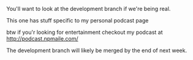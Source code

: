 You'll want to look at the development branch if we're being real.

This one has stuff specific to my personal podcast page

btw if you'r looking for entertainment checkout my podcast at
http://podcast.npmaile.com/

The development branch will likely be merged by the end of next week. 